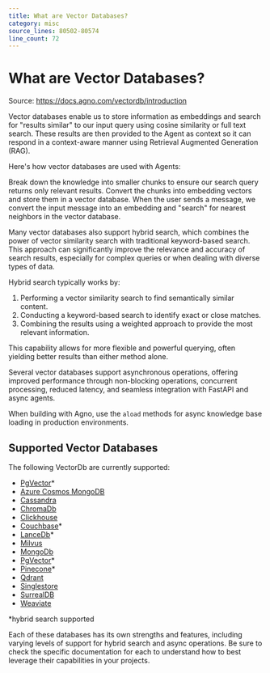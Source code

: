 ```yaml
---
title: What are Vector Databases?
category: misc
source_lines: 80502-80574
line_count: 72
---
```


# What are Vector Databases?
Source: https://docs.agno.com/vectordb/introduction

Vector databases enable us to store information as embeddings and search for "results similar" to our input query using cosine similarity or full text search. These results are then provided to the Agent as context so it can respond in a context-aware manner using Retrieval Augmented Generation (RAG).

Here's how vector databases are used with Agents:

<Steps>
  <Step title="Chunk the information">
    Break down the knowledge into smaller chunks to ensure our search query
    returns only relevant results.
  </Step>

  <Step title="Load the knowledge base">
    Convert the chunks into embedding vectors and store them in a vector
    database.
  </Step>

  <Step title="Search the knowledge base">
    When the user sends a message, we convert the input message into an
    embedding and "search" for nearest neighbors in the vector database.
  </Step>
</Steps>

Many vector databases also support hybrid search, which combines the power of vector similarity search with traditional keyword-based search. This approach can significantly improve the relevance and accuracy of search results, especially for complex queries or when dealing with diverse types of data.

Hybrid search typically works by:

1. Performing a vector similarity search to find semantically similar content.
2. Conducting a keyword-based search to identify exact or close matches.
3. Combining the results using a weighted approach to provide the most relevant information.

This capability allows for more flexible and powerful querying, often yielding better results than either method alone.

<Card title="⚡ Asynchronous Operations">
  <p>
    Several vector databases support asynchronous operations, offering improved
    performance through non-blocking operations, concurrent processing, reduced
    latency, and seamless integration with FastAPI and async agents.
  </p>

  <Tip className="mt-4">
    When building with Agno, use the <code>aload</code> methods for async
    knowledge base loading in production environments.
  </Tip>
</Card>

## Supported Vector Databases

The following VectorDb are currently supported:

* [PgVector](/vectordb/pgvector)\*
* [Azure Cosmos MongoDB](/vectordb/azure-cosmos-mongodb)
* [Cassandra](/vectordb/cassandra)
* [ChromaDb](/vectordb/chroma)
* [Clickhouse](/vectordb/clickhouse)
* [Couchbase](/vectordb/couchbase)\*
* [LanceDb](/vectordb/lancedb)\*
* [Milvus](/vectordb/milvus)
* [MongoDb](/vectordb/mongodb)
* [PgVector](/vectordb/pgvector)\*
* [Pinecone](/vectordb/pinecone)\*
* [Qdrant](/vectordb/qdrant)
* [Singlestore](/vectordb/singlestore)
* [SurrealDB](/vectordb/surrealdb)
* [Weaviate](/vectordb/weaviate)

\*hybrid search supported

Each of these databases has its own strengths and features, including varying levels of support for hybrid search and async operations. Be sure to check the specific documentation for each to understand how to best leverage their capabilities in your projects.


